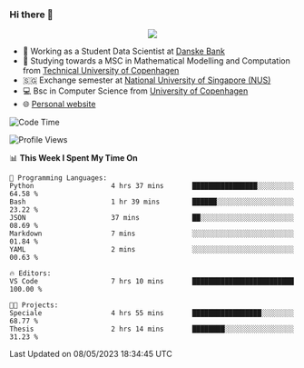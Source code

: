 ### Hi there 👋

<p align="center">
  <img src="https://media4.giphy.com/media/3ohzdKy5Z8TChSDuiA/giphy.gif?cid=ecf05e47r69cojk56gup9q8mep9liy48s94dn2uxsfh6fv39&rid=giphy.gif&ct=g" />
</p>

* 🏦 Working as a Student Data Scientist at [Danske Bank](https://danskebank.dk)
* 🧮 Studying towards a MSC in Mathematical Modelling and Computation from [Technical University of Copenhagen](https://www.dtu.dk)
* 🇸🇬 Exchange semester at [National University of Singapore (NUS)](https://www.nus.edu.sg)
* 💻 Bsc in Computer Science from [University of Copenhagen](https://www.ku.dk/english/)
* 🌐 [Personal website](https://fiskehandleren.github.io/carl-website/) 

<!--START_SECTION:waka-->
![Code Time](http://img.shields.io/badge/Code%20Time-277%20hrs%202%20mins-blue)

![Profile Views](http://img.shields.io/badge/Profile%20Views-0-blue)

📊 **This Week I Spent My Time On** 

```text
💬 Programming Languages: 
Python                   4 hrs 37 mins       ████████████████░░░░░░░░░   64.58 % 
Bash                     1 hr 39 mins        ██████░░░░░░░░░░░░░░░░░░░   23.22 % 
JSON                     37 mins             ██░░░░░░░░░░░░░░░░░░░░░░░   08.69 % 
Markdown                 7 mins              ░░░░░░░░░░░░░░░░░░░░░░░░░   01.84 % 
YAML                     2 mins              ░░░░░░░░░░░░░░░░░░░░░░░░░   00.63 % 

🔥 Editors: 
VS Code                  7 hrs 10 mins       █████████████████████████   100.00 % 

🐱‍💻 Projects: 
Speciale                 4 hrs 55 mins       █████████████████░░░░░░░░   68.77 % 
Thesis                   2 hrs 14 mins       ████████░░░░░░░░░░░░░░░░░   31.23 % 
```


 Last Updated on 08/05/2023 18:34:45 UTC
<!--END_SECTION:waka-->

